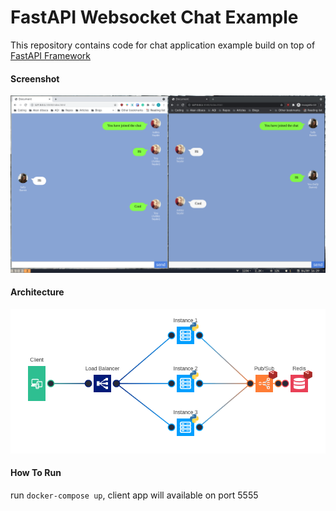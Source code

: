 # FastAPI Websocket Chat Example
This repository contains code for chat application example build on top of  [FastAPI Framework](https://fastapi.tiangolo.com/)

#### Screenshot

<img src='screenshot.png'>

#### Architecture
<img src='architecture.png'>

#### How To Run
run `docker-compose up`, client app will available on port 5555
